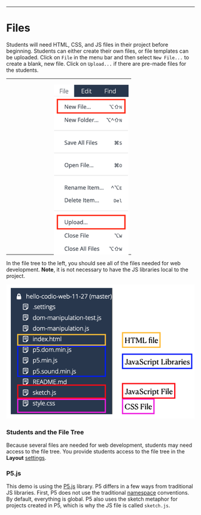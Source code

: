 ---
# Files

Students will need HTML, CSS, and JS files in their project before beginning. Students can either create their own files, or file templates can be uploaded. Click on `File` in the menu bar and then select `New File...` to create a blank, new file. Click on `Upload...` if there are pre-made files for the students.

<table>
<tr>
<td>
<div style="width:200px; height:450px; margin-left:120px">

![The Codio file menu has options for new file and file upload](.guides/img/file-upload.png)


</div>
</td>
</tr>
</table>

In the file tree to the left, you should see all of the files needed for web development. **Note**, it is not necessary to have the JS libraries local to the project.

![The file tree contains the HTML file index.html, the JS libraries p5.dom.min.js, p5.min.js and p5.sound.min.js. It also contains the JS file sketch.js and the CSS file style.css](.guides/img/web-files.png)

### Students and the File Tree

Because several files are needed for web development, students may need access to the file tree. You provide students access to the file tree in the **Layout** [settings](https://docs.codio.com/instructors/authoring/guides/page_editing.html#layout).



### P5.js
This demo is using the [P5.js](https://p5js.org) library. P5 differs in a few ways from traditional JS libraries. First, P5 does not use the traditional [namespace](https://github.com/processing/p5.js/wiki/Global-and-instance-mode) conventions. By default, everything is global. P5 also uses the sketch metaphor for projects created in P5, which is why the JS file is called `sketch.js`.

